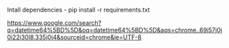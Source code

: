 Intall dependencies - pip install -r requirements.txt

https://www.google.com/search?q=datetime64%5BD%5D&oq=datetime64%5BD%5D&aqs=chrome..69i57j0j0i22i30l8.335j0j4&sourceid=chrome&ie=UTF-8
